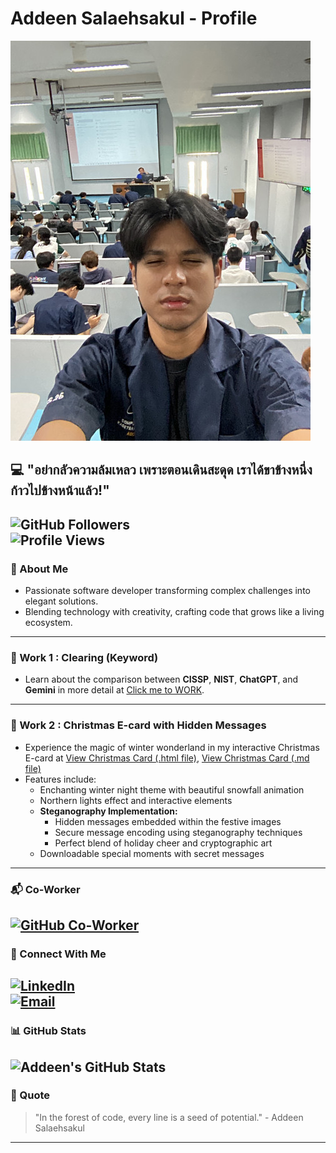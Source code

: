 # Addeen Salaehsakul - Profile
![Addeen's Photo](image/person1.jpeg)
## 💻 "อย่ากลัวความล้มเหลว เพราะตอนเดินสะดุด เราได้ขาข้างหนึ่งก้าวไปข้างหน้าแล้ว!"
![GitHub Followers](https://img.shields.io/github/followers/addeen?style=social)  
![Profile Views](https://komarev.com/ghpvc/?username=addeen&color=green)
---
### 🌿 About Me
- Passionate software developer transforming complex challenges into elegant solutions.
- Blending technology with creativity, crafting code that grows like a living ecosystem.
---
### 🔑 Work 1 : **Clearing (Keyword)**
- Learn about the comparison between **CISSP**, **NIST**, **ChatGPT**, and **Gemini** in more detail at [Click me to WORK](Clearing.md).
---
### 🎄 Work 2 : **Christmas E-card with Hidden Messages**
- Experience the magic of winter wonderland in my interactive Christmas E-card at [View Christmas Card (.html file)](Ecard2.html),
                                                                                   [View Christmas Card (.md file)](Ecard_cristmas.md)
- Features include:
  - Enchanting winter night theme with beautiful snowfall animation
  - Northern lights effect and interactive elements
  - **Steganography Implementation:**
    - Hidden messages embedded within the festive images
    - Secure message encoding using steganography techniques
    - Perfect blend of holiday cheer and cryptographic art
  - Downloadable special moments with secret messages
---
### 📬 Co-Worker
[![GitHub Co-Worker](https://img.shields.io/badge/GitHub-IsNName-green?style=for-the-badge&logo=github)](https://isnname.github.io)
---
### 🌱 Connect With Me
[![LinkedIn](https://img.shields.io/badge/LinkedIn-Connect-blue?style=for-the-badge&logo=linkedin)](https://linkedin.com/in/addeen)  
[![Email](https://img.shields.io/badge/Email-Contact-red?style=for-the-badge&logo=gmail)](mailto:addeen.s@ku.th)
---
### 📊 GitHub Stats
![Addeen's GitHub Stats](https://github-readme-stats.vercel.app/api?username=addeen&show_icons=true&theme=radical)
---
### 🌟 Quote
> "In the forest of code, every line is a seed of potential." - Addeen Salaehsakul
---
